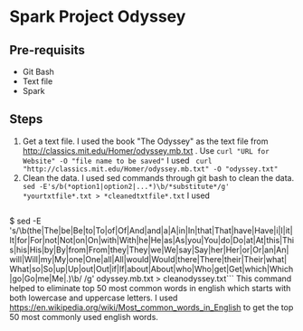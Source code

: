 


# Spark Project Odyssey

## Pre-requisits
- Git Bash
- Text file
- Spark
## Steps
1. Get a text file. I used the book "The Odyssey" as the text file from http://classics.mit.edu/Homer/odyssey.mb.txt . Use ```curl "URL for Website" -O "file name to be saved"``` I used ``` curl "http://classics.mit.edu/Homer/odyssey.mb.txt" -O "odyssey.txt"```
2. Clean the data. I used sed commands through git bash to clean the data. ``` sed -E's/b(*option1|option2|...*)\b/*substitute*/g' *yourtxtfile*.txt > *cleanedtxtfile*.txt```
I used
	```

$ sed -E 's/\b(the|The|be|Be|to|To|of|Of|And|and|a|A|in|In|that|That|have|Have|i|I|it|It|for|For|not|Not|on|On|with|With|he|He|as|As|you|You|do|Do|at|At|this|This|his|His|by|By|from|From|they|They|we|We|say|Say|her|Her|or|Or|an|An|will|Will|my|My|one|One|all|All|would|Would|there|There|their|Their|what|What|so|So|up|Up|out|Out|if|If|about|About|who|Who|get|Get|which|Which|go|Go|me|Me|.)\b/ /g' odyssey.mb.txt > cleanodyssey.txt```
This command helped to eliminate top 50 most common words in english which starts with both lowercase and uppercase letters. I used https://en.wikipedia.org/wiki/Most_common_words_in_English  to get the top 50 most commonly used english words. 
